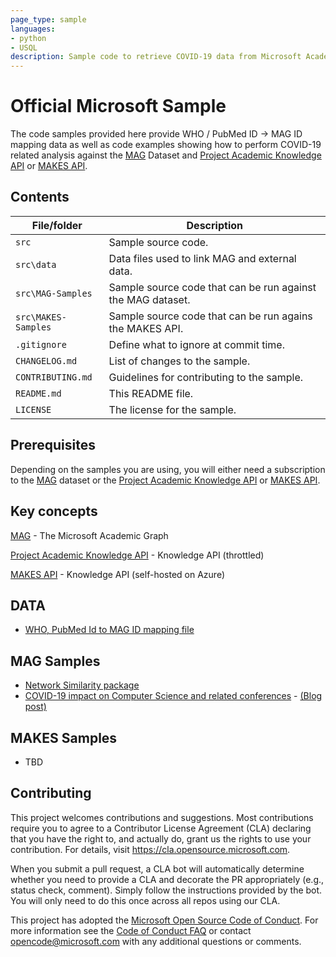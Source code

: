 ```yaml
---
page_type: sample
languages:
- python
- USQL
description: Sample code to retrieve COVID-19 data from Microsoft Academic Graph resources
---
```


# Official Microsoft Sample

<!-- 
Guidelines on README format: https://review.docs.microsoft.com/help/onboard/admin/samples/concepts/readme-template?branch=master

Guidance on onboarding samples to docs.microsoft.com/samples: https://review.docs.microsoft.com/help/onboard/admin/samples/process/onboarding?branch=master

Taxonomies for products and languages: https://review.docs.microsoft.com/new-hope/information-architecture/metadata/taxonomies?branch=master
-->

The code samples provided here provide WHO / PubMed ID -> MAG ID mapping data as well 
as code examples showing how to perform COVID-19 related analysis against the 
[MAG](https://www.microsoft.com/en-us/research/project/microsoft-academic-graph/) Dataset 
and [Project Academic Knowledge API](https://www.microsoft.com/en-us/research/project/academic-knowledge/) 
or [MAKES API](https://docs.microsoft.com/en-us/academic-services/knowledge-exploration-service/).


## Contents

| File/folder       | Description                                |
|-------------------|--------------------------------------------|
| `src`             | Sample source code.                        |
| `src\data`        | Data files used to link MAG and external data. |
| `src\MAG-Samples`  | Sample source code that can be run against the MAG dataset. |
| `src\MAKES-Samples` | Sample source code that can be run agains the MAKES API. |
| `.gitignore`      | Define what to ignore at commit time.      |
| `CHANGELOG.md`    | List of changes to the sample.             |
| `CONTRIBUTING.md` | Guidelines for contributing to the sample. |
| `README.md`       | This README file.                          |
| `LICENSE`         | The license for the sample.                |

## Prerequisites

Depending on the samples you are using, you will either need a subscription to the 
[MAG](https://www.microsoft.com/en-us/research/project/microsoft-academic-graph/) dataset or 
the [Project Academic Knowledge API](https://www.microsoft.com/en-us/research/project/academic-knowledge/) 
or [MAKES API](https://docs.microsoft.com/en-us/academic-services/knowledge-exploration-service/).


## Key concepts

[MAG](https://www.microsoft.com/en-us/research/project/microsoft-academic-graph/) - The Microsoft Academic Graph
 
[Project Academic Knowledge API](https://www.microsoft.com/en-us/research/project/academic-knowledge/) - Knowledge API (throttled)

[MAKES API](https://docs.microsoft.com/en-us/academic-services/knowledge-exploration-service/) - Knowledge API (self-hosted on Azure)

## DATA

- [WHO, PubMed Id to MAG ID mapping file](./src/data/CORD19-MappedToMAG-03-06-2020.tsv)

## MAG Samples

- [Network Similarity package](./src/MAG-Samples/NetworkSimilaritySample/readme.md)
- [COVID-19 impact on Computer Science and related conferences](./src/MAG-Samples/impact-of-covid19-on-the-computer-science-research-community/readme.md) - [(Blog post)](https://www.microsoft.com/en-us/research/project/academic/articles/impact-of-covid-19-on-computer-science-research-community)


## MAKES Samples

- TBD

## Contributing

This project welcomes contributions and suggestions.  Most contributions require you to agree to a
Contributor License Agreement (CLA) declaring that you have the right to, and actually do, grant us
the rights to use your contribution. For details, visit https://cla.opensource.microsoft.com.

When you submit a pull request, a CLA bot will automatically determine whether you need to provide
a CLA and decorate the PR appropriately (e.g., status check, comment). Simply follow the instructions
provided by the bot. You will only need to do this once across all repos using our CLA.

This project has adopted the [Microsoft Open Source Code of Conduct](https://opensource.microsoft.com/codeofconduct/).
For more information see the [Code of Conduct FAQ](https://opensource.microsoft.com/codeofconduct/faq/) or
contact [opencode@microsoft.com](mailto:opencode@microsoft.com) with any additional questions or comments.

